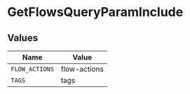 # GetFlowsQueryParamInclude


## Values

| Name           | Value          |
| -------------- | -------------- |
| `FLOW_ACTIONS` | flow-actions   |
| `TAGS`         | tags           |